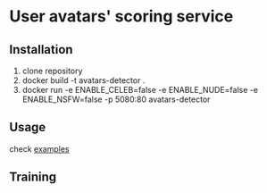 # User avatars' scoring service

## Installation

  1. clone repository
  2. docker build -t avatars-detector .
  3. docker run -e ENABLE_CELEB=false -e ENABLE_NUDE=false -e ENABLE_NSFW=false -p 5080:80 avatars-detector


## Usage

  check [examples](examples)


## Training
  